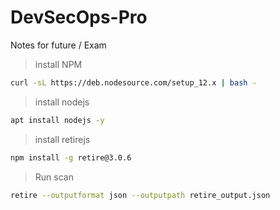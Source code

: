 # DevSecOps-Pro
Notes for future / Exam
> install NPM
```bash
curl -sL https://deb.nodesource.com/setup_12.x | bash -
```
> install nodejs
```bash
apt install nodejs -y
```
>install retirejs
```bash
npm install -g retire@3.0.6
```

>Run scan
```bash
retire --outputformat json --outputpath retire_output.json
```
